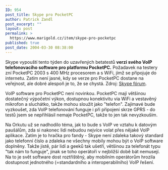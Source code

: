```yaml
---
ID: 954
post_title: Skype pro PocketPC
author: Patrick Zandl
post_excerpt: ""
layout: post
permalink: >
  https://www.marigold.cz/item/skype-pro-pocketpc
published: true
post_date: 2004-03-30 08:38:00
---
```

<P>Skype vypouští tento týden do uzavřených betatestů <STRONG>verzi svého VoIP telefonovacího software pro platformu PocketPC.</STRONG> Požadavek na testery zní PocketPC 2003 s 400 MHz procesorem a s WiFi, jímž se připojuje do internetu. Zatím není jasné, kdy se verze pro PocketPC dostane na veřejnost, ale dobré alespoň je to, že se chystá. Zdroj: <A href="http://forum.skype.com/bb/viewtopic.php?t=2471" target=_blank>Skype fórum</A>.</P>
<P>VoIP software pro PocketPC není novinkou. PocketPC mají většinou dostatečný výpočetní výkon, dostupnou konektivitu via WiFi a vestavěný mikrofon a sluchátko, takže mohou sloužit jako "telefon". Zajímavé bude vyzkoušet, zda VoIP telefonování funguje i při připojení skrze GPRS - do testů jsem se nepřihlásil nemaje PocketPC, takže to jen tak nevyzkouším. </P>
<P>Na Orkutu už se nadhodilo téma, jak to bude s VoIP ve vztahu k datovým paušálům, zda si nakonec lidi nebudou nejvíce volat přes nějaké VoIP aplikace. Zatím je to hračka pro fandy - Skype není zdaleka takový standard jako telefonní číslo a zdaleka ne všechny mobily mohou být o VoIP software doplněny. Takže jistě, pár lidí a geeků tak ušetří, většinou za telefonát typu "tak nám to funguje", jinak se toho operátoři v nejbližší době bát nemusejí. Na to je svět software dost roztříštěný, aby mobilním operátorům hrozila dostupnost jednotného (=standardního a interoperabilního) VoIP řešení.</P>